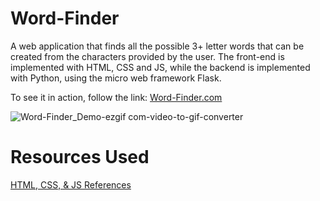 # Word-Finder

A web application that finds all the possible 3+ letter words that can be created from the characters provided by the user. The front-end is implemented with HTML, CSS and JS, while the backend is implemented with Python, using the micro web framework Flask.

To see it in action, follow the link:
[Word-Finder.com](https://nadeenf.pythonanywhere.com)

![Word-Finder_Demo-ezgif com-video-to-gif-converter](https://github.com/user-attachments/assets/741dd37a-d25a-4330-a3f3-b04da493c46c)
###

# Resources Used
[HTML, CSS, & JS References](https://www.w3schools.com/html/default.asp)
